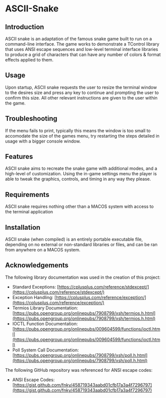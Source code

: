 # ASCII-Snake

## Introduction
ASCII snake is an adaptation of the famous snake game built to run on a command-line interface. The game works to demonstrate a TControl library that uses ANSI escape sequences and low-level terminal interface libraries to produce a grid of characters that can have any number of colors & 
format effects applied to them.

## Usage
Upon startup, ASCII snake requests the user to resize the terminal window to the desires size and press any key to continue and prompting the user to confirm this size. All other relevant instructions are given to the user within the game.

## Troubleshooting
If the menu fails to print, typically this means the window is too small to accomodate the size of the games menu, try restarting the steps detailed in usage with a bigger console window. 

## Features
ASCII snake aims to recreate the snake game with additional modes, and a high-level of customization. Using the in-game settings menu the 
player is able to tweak the graphics, controls, and timing in any way they please. 

## Requirements
ASCII snake requires nothing other than a MACOS system with access to the terminal application

## Installation
ASCII snake (when compiled) is an entirely portable executable file, depending on no external or non-standard libraries or files, and can be ran from anywhere on a MACOS system.

## Acknowledgements
The following library documentation was used in the creation of this project:
- Standard Exceptions: [https://cplusplus.com/reference/stdexcept/](https://cplusplus.com/reference/stdexcept/)
- Exception Handling: [https://cplusplus.com/reference/exception/](https://cplusplus.com/reference/exception/)
- Termios Library Documentation: [https://pubs.opengroup.org/onlinepubs/7908799/xsh/termios.h.html](https://pubs.opengroup.org/onlinepubs/7908799/xsh/termios.h.html)
- IOCTL Function Documentation: [https://pubs.opengroup.org/onlinepubs/009604599/functions/ioctl.html](https://pubs.opengroup.org/onlinepubs/009604599/functions/ioctl.html)
- Poll System Call Documentation: [https://pubs.opengroup.org/onlinepubs/7908799/xsh/poll.h.html](https://pubs.opengroup.org/onlinepubs/7908799/xsh/poll.h.html)

The following GitHub repository was referenced for ANSI escape codes:
- ANSI Escape Codes: [https://gist.github.com/fnky/458719343aabd01cfb17a3a4f7296797](https://gist.github.com/fnky/458719343aabd01cfb17a3a4f7296797)
